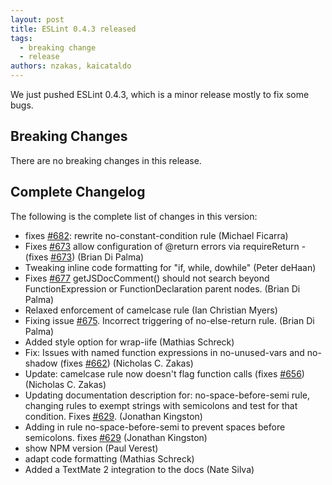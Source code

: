 ```yaml
---
layout: post
title: ESLint 0.4.3 released
tags:
  - breaking change
  - release
authors: nzakas, kaicataldo
---
```


We just pushed ESLint 0.4.3, which is a minor release mostly to fix some bugs.

## Breaking Changes

There are no breaking changes in this release.

## Complete Changelog

The following is the complete list of changes in this version:

* fixes [#682](https://github.com/eslint/eslint/issues/682): rewrite no-constant-condition rule (Michael Ficarra)
* Fixes [#673](https://github.com/eslint/eslint/issues/673) allow configuration of @return errors via requireReturn - (fixes [#673](https://github.com/eslint/eslint/issues/673)) (Brian Di Palma)
* Tweaking inline code formatting for "if, while, dowhile" (Peter deHaan)
* Fixes [#677](https://github.com/eslint/eslint/issues/677) getJSDocComment() should not search beyond FunctionExpression or FunctionDeclaration parent nodes. (Brian Di Palma)
* Relaxed enforcement of camelcase rule (Ian Christian Myers)
* Fixing issue [#675](https://github.com/eslint/eslint/issues/675). Incorrect triggering of no-else-return rule. (Brian Di Palma)
* Added style option for wrap-iife (Mathias Schreck)
* Fix: Issues with named function expressions in no-unused-vars and no-shadow (fixes [#662](https://github.com/eslint/eslint/issues/662)) (Nicholas C. Zakas)
* Update: camelcase rule now doesn't flag function calls (fixes [#656](https://github.com/eslint/eslint/issues/656)) (Nicholas C. Zakas)
* Updating documentation description for: no-space-before-semi rule, changing rules to exempt strings with semicolons and test for that condition. Fixes [#629](https://github.com/eslint/eslint/issues/629). (Jonathan Kingston)
* Adding in rule no-space-before-semi to prevent spaces before semicolons. fixes [#629](https://github.com/eslint/eslint/issues/629) (Jonathan Kingston)
* show NPM version (Paul Verest)
* adapt code formatting (Mathias Schreck)
* Added a TextMate 2 integration to the docs (Nate Silva)
